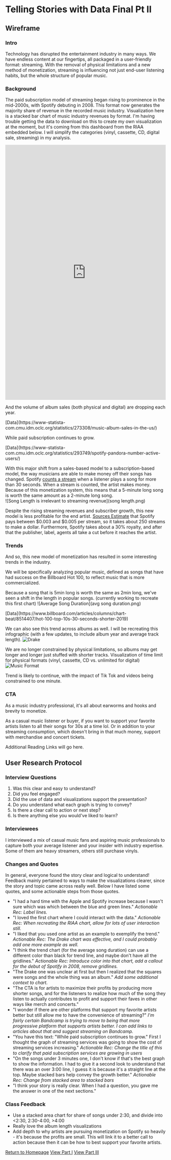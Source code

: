 # Telling Stories with Data Final Pt II

## Wireframe 

### Intro
Technology has disrupted the entertainment industry in many ways. We have endless content at our fingertips, all packaged in a user-friendly format: streaming. With the removal of physical limitations and a new method of monetization, streaming is influencing not just end-user listening habits, but the whole structure of popular music. 

### Background
The paid subscription model of streaming began rising to prominence in the mid-2000s, with Spotify debuting in 2008. This format now generates the majority share of revenue in the recorded music industry. 
Visualization here is a stacked bar chart of music industry revenues by format. I'm having trouble getting the data to download on this to create my own visualization at the moment, but it's coming from this dashboard from the RIAA embedded below. I will simplify the categories (vinyl, cassette, CD, digital sale, streaming) in my analysis. 

<iframe src="https://public.tableau.com/views/U_S_RecordedMusicRevenuesbyFormat_0/RevenuesbyFormat?:showVizHome=no&:embed=true" width="100%" height="800" seamless frameborder="0" scrolling="yes"></iframe>


And the volume of album sales (both physical and digital) are dropping each year. 
<div class="flourish-embed flourish-chart" data-src="visualisation/5527016"><script src="https://public.flourish.studio/resources/embed.js"></script></div>
[Data](https://www-statista-com.cmu.idm.oclc.org/statistics/273308/music-album-sales-in-the-us/)

While paid subscription continues to grow. 
<div class="flourish-embed flourish-chart" data-src="visualisation/5527090"><script src="https://public.flourish.studio/resources/embed.js"></script></div>
[Data](https://www-statista-com.cmu.idm.oclc.org/statistics/293749/spotify-pandora-number-active-users/)

With this major shift from a sales-based model to a subscription-based model, the way musicians are able to make money off their songs has changed. Spotify [counts a stream](https://artists.spotify.com/faq/stats#how-are-streams-counted) when a listener plays a song for more than 30 seconds. When a stream is counted, the artist makes money. Because of this monetization system, this means that a 5-minute long song is worth the same amount as a 2-minute long song.  
![Song Length is irrelevant to streaming revenue](song length.png) 

Despite the rising streaming revenues and subscriber growth, this new model is less profitable for the end artist. [Sources Estimate](https://www.businessinsider.com/how-much-does-spotify-pay-per-stream) that Spotify pays between $0.003 and $0.005 per stream, so it takes about 250 streams to make a dollar. Furthermore, Spotify takes about a 30% royalty, and after that the publisher, label, agents all take a cut before it reaches the artist. 

### Trends
And so, this new model of monetization has resulted in some interesting trends in the industry. 

We will be specifically analyzing popular music, defined as songs that have had success on the Billboard Hot 100, to reflect music that is more commercialized. 

Because a song that is 5min long is worth the same as 2min long, we've seen a shift in the length in popular songs. 
(currently working to recreate this first chart)
![Average Song Duration](avg song duration.png)

<div class="flourish-embed flourish-chart" data-src="visualisation/5527355"><script src="https://public.flourish.studio/resources/embed.js"></script></div>
[Data](https://www.billboard.com/articles/columns/chart-beat/8514407/hot-100-top-10s-30-seconds-shorter-2019)

We can also see this trend across albums as well. I will be recreating this infographic (with a few updates, to include album year and average track length). 
![Drake](drake.png)

We are no longer constrained by physical limitations, so albums may get longer and longer just stuffed with shorter tracks. 
Visualization of time limit for physical formats (vinyl, cassette, CD vs. unlimited for digital) 
![Music Format](format.png)

Trend is likely to continue, with the impact of Tik Tok and videos being constrained to one minute.

### CTA 
As a music industry professional, it's all about earworms and hooks and brevity to monetize.  

As a casual music listener or buyer, if you want to support your favorite artists listen to all their songs for 30s at a time lol. Or in addition to your streaming consumption, which doesn't bring in that much money, support with merchandise and concert tickets. 

Additional Reading Links will go here. 

## User Research Protocol 

### Interview Questions
1. Was this clear and easy to understand?
2. Did you feel engaged?
3. Did the use of data and visualizations support the presentation?
4. Do you understand what each graph is trying to convey?
5. Is there a clear call to action or next step?
6. Is there anything else you would've liked to learn?

### Interviewees  
I interviewed a mix of casual music fans and aspiring music professionals to capture both your average listener and your insider with industry expertise. Some of them are heavy streamers, others still purchase vinyls. 

### Changes and Quotes
In general, everyone found the story clear and logical to understand! Feedback mainly pertained to ways to make the visualizations clearer, since the story and topic came across really well. Below I have listed some quotes, and some actionable steps from those quotes. 

* "I had a hard time with the Apple and Spotify increase because I wasn't sure which was which between the blue and green lines." *Actionable Rec: Label lines.*
* "I loved the first chart where I could interact with the data." *Actionable Rec: When recreating the RIAA chart, allow for lots of user interaction still.* 
* "I liked that you used one artist as an example to exemplify the trend." *Actionable Rec: The Drake chart was effective, and I could probably add one more example as well.*
* "I think the trend chart (for the average song duration) can use a different color than black for trend line, and maybe don't have all the gridlines." *Actionable Rec: Introduce color into that chart, add a callout for the debut of Spotify in 2008, remove gridlines.*
* "The Drake one was unclear at first but then I realized that the squares were songs and the whole thing was an album." *Add some additional context to chart.*
* "The CTA is for artists to maximize their profits by producing more shorter songs, and for the listeners to realize how much of the song they listen to actually contributes to profit and support their faves in other ways like merch and concerts."
* "I wonder if there are other platforms that support my favorite artists better but still allow me to have the convenience of streaming?" *I'm fairly certain Bandcamp is trying to move to being that more progressive platform that supports artists better. I can add links to articles about that and suggest streaming on Bandcamp.*
* "You have this text: "While paid subscription continues to grow." First I thought the graph of streaming services was going to show the cost of streaming services increasing." *Actionable Rec: Change the title of this to clarify that paid subscription services are growing in users* 
* "On the songs under 3 minutes one, I don't know if that's the best graph to show the information. I had to give it a second look to understand that there was an over 3:00 line, I guess it is because it's a straight line at the top. Maybe stacked bars help convey the growth better." *Actionable Rec: Change from stacked area to stacked bars* 
* "I think your story is really clear. When I had a question, you gave me the answer in one of the next sections." 

### Class Feedback
* Use a stacked area chart for share of songs under 2:30, and divide into <2:30, 2:30-4:00, >4:00 
* Really love the album length visualizations 
* Add depth to why artists are pursuing monetization on Spotify so heavily - it's because the profits are small. This will link it to a better call to action because then it can be how to best support your favorite artists. 

[Return to Homepage](/readme.md)
[View Part I](/kmanlovefinalptI.md)
[View Part III](/kmanlovefinalptIII.md)
